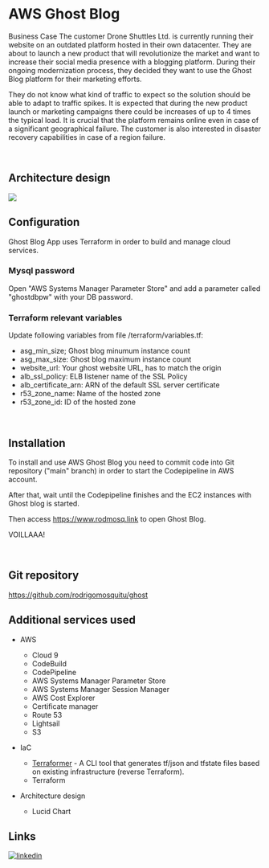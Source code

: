 # AWS Ghost Blog

Business Case
The customer Drone Shuttles Ltd. is currently running their website on an outdated platform hosted in their own datacenter. They are about to launch a new product that will revolutionize the market and want to increase their social media presence with a blogging platform. During their ongoing modernization process, they decided they want to use the Ghost Blog platform for their marketing efforts.

They do not know what kind of traffic to expect so the solution should be able to adapt to traffic spikes. It is expected that during the new product launch or marketing campaigns there could be increases of up to 4 times the typical load. It is crucial that the platform remains online even in case of a significant geographical failure. The customer is also interested in disaster recovery capabilities in case of a region failure.

&nbsp;
&nbsp;
&nbsp;

## Architecture design

![](https://nord-cloud-penguin.s3.amazonaws.com/aws_gthost_blog.jpeg)

## Configuration

Ghost Blog App uses Terraform in order to build and manage cloud services. 

### Mysql password

Open "AWS Systems Manager Parameter Store" and add a parameter called "ghostdbpw" with your DB password.

### Terraform relevant variables

Update following variables from file /terraform/variables.tf:

- asg_min_size; Ghost blog minumum instance count 
- asg_max_size: Ghost blog maximum instance count 
- website_url: Your ghost website URL, has to match the origin
- alb_ssl_policy: ELB listener name of the SSL Policy 
- alb_certificate_arn: ARN of the default SSL server certificate
- r53_zone_name: Name of the hosted zone
- r53_zone_id: ID of the hosted zone 

&nbsp;
&nbsp;
&nbsp;

## Installation

To install and use AWS Ghost Blog you need to commit code into Git repository ("main" branch) in order to start the Codepipeline in AWS account.

After that, wait until the Codepipeline finishes and the EC2 instances with Ghost blog is started.

Then access <https://www.rodmosq.link> to open Ghost Blog. 

VOILLAAA!

&nbsp;
&nbsp;
&nbsp;

## Git repository

<https://github.com/rodrigomosquitu/ghost>


## Additional services used

+ AWS
    * Cloud 9
    * CodeBuild
    * CodePipeline
	* AWS Systems Manager Parameter Store
	* AWS Systems Manager Session Manager
	* AWS Cost Explorer
	* Certificate manager
	* Route 53
	* Lightsail
	* S3

+ IaC
    * [Terraformer](https://github.com/GoogleCloudPlatform/terraformer) - A CLI tool that generates tf/json and tfstate files based on existing infrastructure (reverse Terraform).
    * Terraform

+ Architecture design
    * Lucid Chart

## Links

[![linkedin](https://img.shields.io/badge/linkedin-0A66C2?style=for-the-badge&logo=linkedin&logoColor=white)](https://www.linkedin.com/in/rodrigo-oliveira-assis/)
